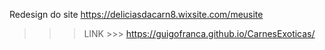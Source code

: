 Redesign do site https://deliciasdacarn8.wixsite.com/meusite

>>> LINK >>>  https://guigofranca.github.io/CarnesExoticas/
